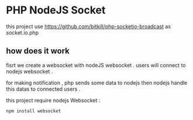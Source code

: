 # PHP NodeJS Socket

this project use https://github.com/bitkill/php-socketio-broadcast as socket.io.php

## how does it work

fisrt we create a websocket with nodeJS websocket . users will connect to nodejs websocket .

for making notification , php sends some data to nodejs then nodejs handle this datas to connected users .

this project require nodejs Websocket :

```npm install websocket```




